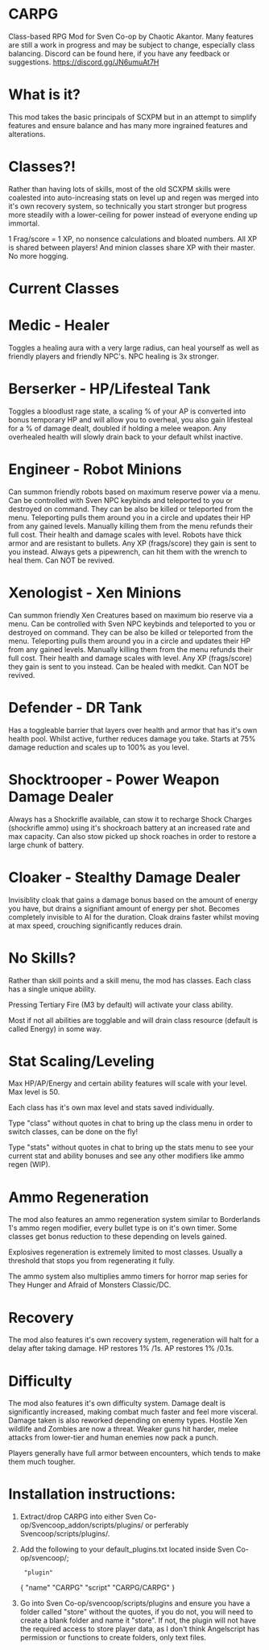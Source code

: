 # CARPG
 Class-based RPG Mod for Sven Co-op by Chaotic Akantor. Many features are still a work in progress and may be subject to change, especially class balancing. Discord can be found here, if you have any feedback or suggestions.
 https://discord.gg/JN6umuAt7H

# What is it?
 This mod takes the basic principals of SCXPM but in an attempt to simplify features and ensure balance and has many more ingrained features and alterations.

# Classes?!
Rather than having lots of skills, most of the old SCXPM skills were coalested into auto-increasing stats on level up and regen was merged into it's own recovery system, so technically you start stronger but progress more steadily with a lower-ceiling for power instead of everyone ending up immortal.

1 Frag/score = 1 XP, no nonsence calculations and bloated numbers.
All XP is shared between players! And minion classes share XP with their master. No more hogging.

# Current Classes
# Medic - Healer
Toggles a healing aura with a very large radius, can heal yourself as well as friendly players and friendly NPC's.
NPC healing is 3x stronger.

# Berserker - HP/Lifesteal Tank
Toggles a bloodlust rage state, a scaling % of your AP is converted into bonus temporary HP and will allow you to overheal, you also gain lifesteal for a % of damage dealt, doubled if holding a melee weapon.
Any overhealed health will slowly drain back to your default whilst inactive.

# Engineer - Robot Minions
Can summon friendly robots based on maximum reserve power via a menu.
Can be controlled with Sven NPC keybinds and teleported to you or destroyed on command. 
They can be also be killed or teleported from the menu. 
Teleporting pulls them around you in a circle and updates their HP from any gained levels. 
Manually killing them from the menu refunds their full cost. 
Their health and damage scales with level. Robots have thick armor and are resistant to bullets.
Any XP (frags/score) they gain is sent to you instead.
Always gets a pipewrench, can hit them with the wrench to heal them. Can NOT be revived.

# Xenologist - Xen Minions
Can summon friendly Xen Creatures based on maximum bio reserve via a menu. 
Can be controlled with Sven NPC keybinds and teleported to you or destroyed on command. 
They can be also be killed or teleported from the menu. 
Teleporting pulls them around you in a circle and updates their HP from any gained levels. 
Manually killing them from the menu refunds their full cost.
Their health and damage scales with level.
Any XP (frags/score) they gain is sent to you instead.
Can be healed with medkit. Can NOT be revived.

# Defender - DR Tank
Has a toggleable barrier that layers over health and armor that has it's own health pool. Whilst active, further reduces damage you take. Starts at 75% damage reduction and scales up to 100% as you level.

# Shocktrooper - Power Weapon Damage Dealer
Always has a Shockrifle available, can stow it to recharge Shock Charges (shockrifle ammo) using it's shockroach battery at an increased rate and max capacity. Can also stow picked up shock roaches in order to restore a large chunk of battery.

# Cloaker - Stealthy Damage Dealer 
Invisiblity cloak that gains a damage bonus based on the amount of energy you have, but drains a signifiant amount of energy per shot. Becomes completely invisible to AI for the duration. Cloak drains faster whilst moving at max speed, crouching significantly reduces drain.

# No Skills?
 Rather than skill points and a skill menu, the mod has classes. Each class has a single unique ability.

 Pressing Tertiary Fire (M3 by default) will activate your class ability. 
 
 Most if not all abilities are togglable and will drain class resource (default is called Energy) in some way.

# Stat Scaling/Leveling
 Max HP/AP/Energy and certain ability features will scale with your level. Max level is 50.

 Each class has it's own max level and stats saved individually.

 Type "class" without quotes in chat to bring up the class menu in order to switch classes, can be done on the fly!

 Type "stats" without quotes in chat to bring up the stats menu to see your current stat and ability bonuses and see any other modifiers like ammo regen (WIP).

# Ammo Regeneration
 The mod also features an ammo regeneration system similar to Borderlands 1's ammo regen modifier, every bullet type is on it's own timer. Some classes get bonus reduction to these depending on levels gained.

 Explosives regeneration is extremely limited to most classes. Usually a threshold that stops you from regenerating it fully.

 The ammo system also multiplies ammo timers for horror map series for They Hunger and Afraid of Monsters Classic/DC.

# Recovery
 The mod also features it's own recovery system, regeneration will halt for a delay after taking damage.
 HP restores 1% /1s.
 AP restores 1% /0.1s.

# Difficulty
 The mod also features it's own difficulty system. 
 Damage dealt is significantly increased, making combat much faster and feel more visceral.
 Damage taken is also reworked depending on enemy types. 
 Hostile Xen wildlife and Zombies are now a threat. Weaker guns hit harder, melee attacks from lower-tier and human enemies now pack a punch.
 
 Players generally have full armor between encounters, which tends to make them much tougher.

# Installation instructions:

1. Extract/drop CARPG into either Sven Co-op/Svencoop_addon/scripts/plugins/ or perferably Svencoop/scripts/plugins/.

2. Add the following to your default_plugins.txt located inside Sven Co-op/svencoop/;

		"plugin"
 	{
        "name" "CARPG"
		"script" "CARPG/CARPG"
	}

3. Go into Sven Co-op/svencoop/scripts/plugins and ensure you have a folder called "store" without the quotes, if you do not, you will need to create a blank folder and name it "store". If not, the plugin will not have the required access to store player data, as I don't think Angelscript has permission or functions to create folders, only text files.
